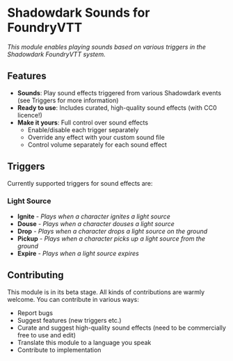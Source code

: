 <h1 align="left">Shadowdark Sounds for FoundryVTT</h1>

<p align="left"><i>This module enables playing sounds based on various triggers in the Shadowdark FoundryVTT system.</i></p>

## Features
- **Sounds**: Play sound effects triggered from various Shadowdark events (see Triggers for more information)
- **Ready to use**: Includes curated, high-quality sound effects (with CC0 licence!)
- **Make it yours**: Full control over sound effects
  - Enable/disable each trigger separately
  - Override any effect with your custom sound file
  - Control volume separately for each sound effect

## Triggers
Currently supported triggers for sound effects are:

### Light Source
- **Ignite** - _Plays when a character ignites a light source_
- **Douse** - _Plays when a character douses a light source_
- **Drop** - _Plays when a character drops a light source on the ground_
- **Pickup** - _Plays when a character picks up a light source from the ground_
- **Expire** - _Plays when a light source expires_

## Contributing
This module is in its beta stage. All kinds of contributions are warmly welcome. You can contribute in various ways:

- Report bugs
- Suggest features (new triggers etc.)
- Curate and suggest high-quality sound effects (need to be commercially free to use and edit)
- Translate this module to a language you speak
- Contribute to implementation
